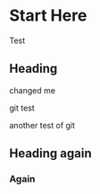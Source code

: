 # Start Here
Test

## Heading

changed me

git test

another test of git

## Heading again
### Again